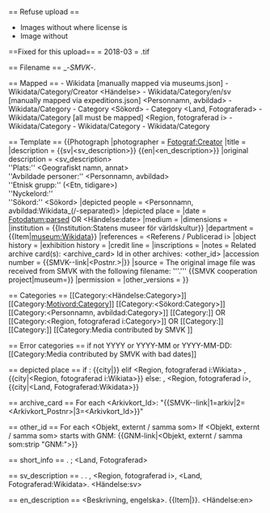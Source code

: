 == Refuse upload ==
* Images without <Fotograf> where license is <PD>
* Image without <Beskrivning>

==Fixed for this upload==
<batch> = 2018-03
<ext> = .tif

== Filename ==
<short info>_-_SMVK_-<Fotonummer>.<ext>

== Mapped ==
<museum> - Wikidata [manually mapped via museums.json]
<Fotograf> - Wikidata/Category/Creator
<Händelse> - Wikidata/Category/en/sv [manually mapped via expeditions.json]
<Personnamn, avbildad> - Wikidata/Category
<Motivord> - Category
<Sökord> - Category
<Land, Fotograferad> - Wikidata/Category [all must be mapped]
<Region, fotograferad i> - Wikidata/Category
<Ort fotograferad i> - Wikidata/Category
<Etnisk grupp> - Wikidata/Category

== Template ==
{{Photograph
 |photographer         =  <Fotograf:Creator>
 |title                =
 |description          = {{sv|<sv_description>}}
{{en|<en_description>}}
 |original description = <sv_description><br />
 ''Plats:'' <Geografiskt namn, annat><br />
 ''Avbildade personer:'' <Personnamn, avbildad><br />
 ''Etnisk grupp:'' <Etnisk grupp> (<Etn, tidigare>)<br />
 ''Nyckelord:'' <Motivord><br />
 ''Sökord:'' <Sökord>
 |depicted people      = <Personnamn, avbildad:Wikidata_(/-separated)>
 |depicted place       = <depicted place>
 |date                 = <Fotodatum:parsed> OR <Händelse:date>
 |medium               =
 |dimensions           =
 |institution          = {{Institution:Statens museer för världskultur}}
 |department           = {{Item|<museum:Wikidata>}}
 |references           = <Referens / Publicerad i>
 |object history       =
 |exhibition history   =
 |credit line          =
 |inscriptions         =
 |notes                =
Related archive card(s): <archive_card>
Id in other archives: <other_id>
 |accession number     = {{SMVK-<museum>-link|<Postnr.>|<Fotonummer>}}
 |source               = The original image file was received from SMVK with the following filename: '''<Fotonummer>.<ext>'''
{{SMVK cooperation project|museum=<museum>}}
 |permission           = <license>
 |other_versions       =
}}

== Categories ==
[[Category:<Händelse:Category>]]
[[Category:<Motivord:Category>]]
[[Category:<Sökord:Category>]]
[[Category:<Personnamn, avbildad:Category>]]
[[Category:<Ort fotograferad i:Category>]] OR [[Category:<Region, fotograferad i:Category>]] OR [[Category:<Land Fotograferad:Category>]]
[[Category:<Etnisk grupp:Category>]]
[[Category:Media contributed by SMVK <batch>]]

== Error categories ==
if <Fotodatum> not YYYY or YYYY-MM or YYYY-MM-DD: [[Category:Media contributed by SMVK with bad dates]]

== depicted place ==
if <Ort fotograferad i:Wikidata>:
{{city|<Ort fotograferad i:Wikidata>}}
elif <Region, fotograferad i:Wikiata>
<Ort fotograferad i>, {{city|<Region, fotograferad i:Wikiata>}}
else:
<Ort fotograferad i>, <Region, fotograferad i>, {{city|<Land, Fotograferad:Wikidata>}}

== archive_card ==
For each <Arkivkort_Id>:
"{{SMVK-<museum>-link|1=arkiv|2=<Arkivkort_Postnr>|3=<Arkivkort_Id>}}"

== other_id ==
For each <Objekt, externt / samma som>
If <Objekt, externt / samma som> starts with GNM:
{{GNM-link|<Objekt, externt / samma som:strip "GNM:">}}

== short_info ==
<Beskrivning>. <Ort fotograferad i>; <Land, Fotograferad>

== sv_description ==
<Beskrivning>. <Etnisk grupp>. <Ort fotograferad i>, <Region, fotograferad i>, <Land, Fotograferad:Wikidata>. <Händelse:sv>

== en_description ==
<Beskrivning, engelska>. {{Item|<Etnisk grupp:Wikidata>}}. <Händelse:en>
